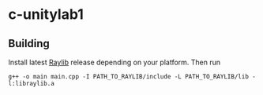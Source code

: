 # c-unitylab1

## Building
Install latest [Raylib](https://github.com/raysan5/raylib) release depending on your platform.
Then run
```console
g++ -o main main.cpp -I PATH_TO_RAYLIB/include -L PATH_TO_RAYLIB/lib -l:libraylib.a
```
